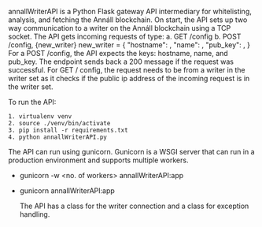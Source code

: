 annallWriterAPI is a Python Flask gateway API intermediary for whitelisting, analysis, and fetching the Annáll blockchain. On start, the API sets up two way communication to a writer on the Annáll blockchain using a TCP socket.
The API gets incoming requests of type:
a. GET /config
b. POST /config, {new_writer}
new_writer = {
"hostname": <public ip address>,
"name": <writer custom name>,
"pub_key": <public key>,
}
For a POST /config, the API expects the keys: hostname, name, and pub_key.
The endpoint sends back a 200 message if the request was successful.
For GET / config, the request needs to be from a writer in the writer set as it checks if the public ip address of the incoming request is in the writer set.

To run the API:

    1. virtualenv venv
    2. source ./venv/bin/activate
    3. pip install -r requirements.txt
    4. python annallWriterAPI.py

The API can run using gunicorn. Gunicorn is a WSGI server that can run in a production environment and supports multiple workers.

- gunicorn -w <no. of workers> annallWriterAPI:app
- gunicorn annallWriterAPI:app

  The API has a class for the writer connection and a class for exception handling.
